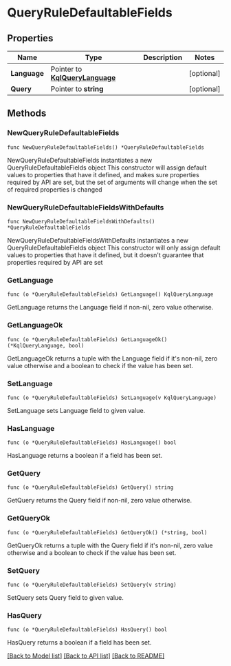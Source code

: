 # QueryRuleDefaultableFields

## Properties

Name | Type | Description | Notes
------------ | ------------- | ------------- | -------------
**Language** | Pointer to [**KqlQueryLanguage**](KqlQueryLanguage.md) |  | [optional] 
**Query** | Pointer to **string** |  | [optional] 

## Methods

### NewQueryRuleDefaultableFields

`func NewQueryRuleDefaultableFields() *QueryRuleDefaultableFields`

NewQueryRuleDefaultableFields instantiates a new QueryRuleDefaultableFields object
This constructor will assign default values to properties that have it defined,
and makes sure properties required by API are set, but the set of arguments
will change when the set of required properties is changed

### NewQueryRuleDefaultableFieldsWithDefaults

`func NewQueryRuleDefaultableFieldsWithDefaults() *QueryRuleDefaultableFields`

NewQueryRuleDefaultableFieldsWithDefaults instantiates a new QueryRuleDefaultableFields object
This constructor will only assign default values to properties that have it defined,
but it doesn't guarantee that properties required by API are set

### GetLanguage

`func (o *QueryRuleDefaultableFields) GetLanguage() KqlQueryLanguage`

GetLanguage returns the Language field if non-nil, zero value otherwise.

### GetLanguageOk

`func (o *QueryRuleDefaultableFields) GetLanguageOk() (*KqlQueryLanguage, bool)`

GetLanguageOk returns a tuple with the Language field if it's non-nil, zero value otherwise
and a boolean to check if the value has been set.

### SetLanguage

`func (o *QueryRuleDefaultableFields) SetLanguage(v KqlQueryLanguage)`

SetLanguage sets Language field to given value.

### HasLanguage

`func (o *QueryRuleDefaultableFields) HasLanguage() bool`

HasLanguage returns a boolean if a field has been set.

### GetQuery

`func (o *QueryRuleDefaultableFields) GetQuery() string`

GetQuery returns the Query field if non-nil, zero value otherwise.

### GetQueryOk

`func (o *QueryRuleDefaultableFields) GetQueryOk() (*string, bool)`

GetQueryOk returns a tuple with the Query field if it's non-nil, zero value otherwise
and a boolean to check if the value has been set.

### SetQuery

`func (o *QueryRuleDefaultableFields) SetQuery(v string)`

SetQuery sets Query field to given value.

### HasQuery

`func (o *QueryRuleDefaultableFields) HasQuery() bool`

HasQuery returns a boolean if a field has been set.


[[Back to Model list]](../README.md#documentation-for-models) [[Back to API list]](../README.md#documentation-for-api-endpoints) [[Back to README]](../README.md)


